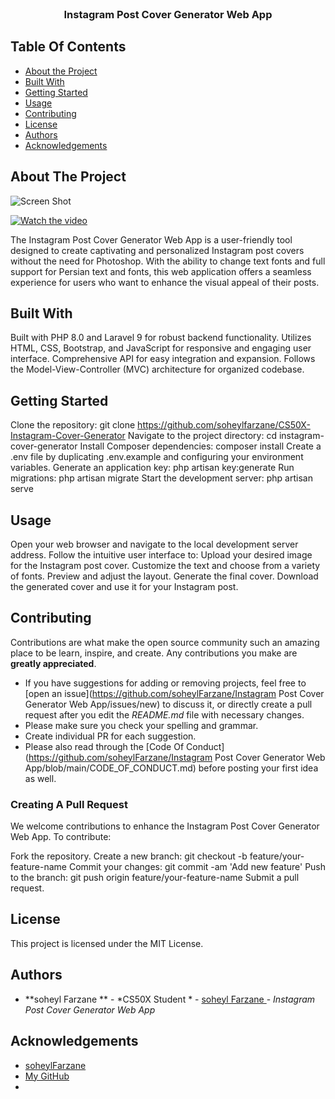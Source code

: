 <br/>
<p align="center">
  <h3 align="center">Instagram Post Cover Generator Web App</h3>

</p>



## Table Of Contents

* [About the Project](#about-the-project)
* [Built With](#built-with)
* [Getting Started](#getting-started)
* [Usage](#usage)
* [Contributing](#contributing)
* [License](#license)
* [Authors](#authors)
* [Acknowledgements](#acknowledgements)

## About The Project

![Screen Shot](https://storyyar.ir/uploads/template/thumbnail/2023/7/24/1690214643/thumbnail1080-1080-1690214643.png)

[![Watch the video](https://i.stack.imgur.com/Vp2cE.png)](https://youtu.be/gWiJgslGe38)

The Instagram Post Cover Generator Web App is a user-friendly tool designed to create captivating and personalized Instagram post covers without the need for Photoshop. With the ability to change text fonts and full support for Persian text and fonts, this web application offers a seamless experience for users who want to enhance the visual appeal of their posts.

## Built With

Built with PHP 8.0 and Laravel 9 for robust backend functionality.
Utilizes HTML, CSS, Bootstrap, and JavaScript for responsive and engaging user interface.
Comprehensive API for easy integration and expansion.
Follows the Model-View-Controller (MVC) architecture for organized codebase.

## Getting Started

Clone the repository: git clone https://github.com/soheylfarzane/CS50X-Instagram-Cover-Generator
Navigate to the project directory: cd instagram-cover-generator
Install Composer dependencies: composer install
Create a .env file by duplicating .env.example and configuring your environment variables.
Generate an application key: php artisan key:generate
Run migrations: php artisan migrate
Start the development server: php artisan serve

## Usage

Open your web browser and navigate to the local development server address.
Follow the intuitive user interface to:
Upload your desired image for the Instagram post cover.
Customize the text and choose from a variety of fonts.
Preview and adjust the layout.
Generate the final cover.
Download the generated cover and use it for your Instagram post.

## Contributing

Contributions are what make the open source community such an amazing place to be learn, inspire, and create. Any contributions you make are **greatly appreciated**.
* If you have suggestions for adding or removing projects, feel free to [open an issue](https://github.com/soheylFarzane/Instagram Post Cover Generator Web App/issues/new) to discuss it, or directly create a pull request after you edit the *README.md* file with necessary changes.
* Please make sure you check your spelling and grammar.
* Create individual PR for each suggestion.
* Please also read through the [Code Of Conduct](https://github.com/soheylFarzane/Instagram Post Cover Generator Web App/blob/main/CODE_OF_CONDUCT.md) before posting your first idea as well.

### Creating A Pull Request

We welcome contributions to enhance the Instagram Post Cover Generator Web App. To contribute:

Fork the repository.
Create a new branch: git checkout -b feature/your-feature-name
Commit your changes: git commit -am 'Add new feature'
Push to the branch: git push origin feature/your-feature-name
Submit a pull request.

## License

This project is licensed under the MIT License.

## Authors

* **soheyl Farzane ** - *CS50X Student * - [soheyl Farzane ](https://github.com/soheylfarzane/CS50X-Instagram-Cover-Generator) - *Instagram Post Cover Generator Web App*

## Acknowledgements

* [soheylFarzane ](https://soheylfarzane.ir/)
* [My GitHub ](https://github.com/soheylfarzane)
* []()
